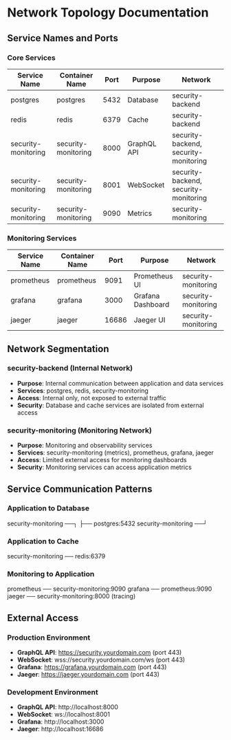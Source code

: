 # Network Topology Documentation

## Service Names and Ports

### Core Services
| Service Name | Container Name | Port | Purpose | Network |
|--------------|----------------|------|---------|---------|
| postgres | postgres | 5432 | Database | security-backend |
| redis | redis | 6379 | Cache | security-backend |
| security-monitoring | security-monitoring | 8000 | GraphQL API | security-backend, security-monitoring |
| security-monitoring | security-monitoring | 8001 | WebSocket | security-backend, security-monitoring |
| security-monitoring | security-monitoring | 9090 | Metrics | security-monitoring |

### Monitoring Services
| Service Name | Container Name | Port | Purpose | Network |
|--------------|----------------|------|---------|---------|
| prometheus | prometheus | 9091 | Prometheus UI | security-monitoring |
| grafana | grafana | 3000 | Grafana Dashboard | security-monitoring |
| jaeger | jaeger | 16686 | Jaeger UI | security-monitoring |

## Network Segmentation

### security-backend (Internal Network)
- **Purpose**: Internal communication between application and data services
- **Services**: postgres, redis, security-monitoring
- **Access**: Internal only, not exposed to external traffic
- **Security**: Database and cache services are isolated from external access

### security-monitoring (Monitoring Network)
- **Purpose**: Monitoring and observability services
- **Services**: security-monitoring (metrics), prometheus, grafana, jaeger
- **Access**: Limited external access for monitoring dashboards
- **Security**: Monitoring services can access application metrics

## Service Communication Patterns

### Application to Database

security-monitoring ──┐
├── postgres:5432
security-monitoring ──┘

### Application to Cache
security-monitoring ── redis:6379

### Monitoring to Application
prometheus ── security-monitoring:9090
grafana ── prometheus:9090
jaeger ── security-monitoring:8000 (tracing)

## External Access

### Production Environment
- **GraphQL API**: https://security.yourdomain.com (port 443)
- **WebSocket**: wss://security.yourdomain.com/ws (port 443)
- **Grafana**: https://grafana.yourdomain.com (port 443)
- **Jaeger**: https://jaeger.yourdomain.com (port 443)

### Development Environment
- **GraphQL API**: http://localhost:8000
- **WebSocket**: ws://localhost:8001
- **Grafana**: http://localhost:3000
- **Jaeger**: http://localhost:16686